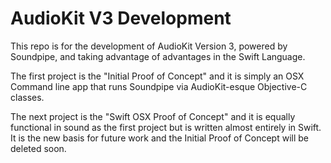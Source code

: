 AudioKit V3 Development
=======================

This repo is for the development of AudioKit Version 3, powered by Soundpipe, and taking advantage of advantages in the Swift Language.

The first project is the "Initial Proof of Concept" and it is simply an OSX Command line app that runs Soundpipe via AudioKit-esque Objective-C classes.

The next project is the "Swift OSX Proof of Concept" and it is equally functional in sound as the first project but is written almost entirely in Swift.  It is the new basis for future work and the Initial Proof of Concept will be deleted soon.
